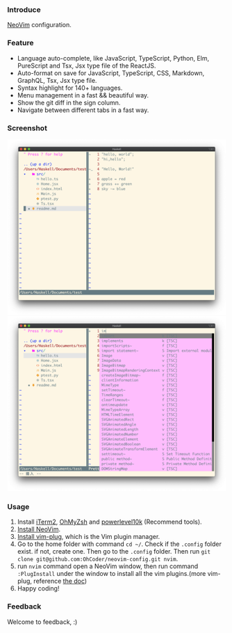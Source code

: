 ### Introduce
[NeoVim](https://neovim.io) configuration.
### Feature
* Language auto-complete, like JavaScript, TypeScript, Python, Elm, PureScript and Tsx, Jsx type file of the ReactJS.
* Auto-format on save for JavaScript, TypeScript, CSS, Markdown, GraphQL, Tsx, Jsx type file.
* Syntax highlight for 140+ languages.
* Menu management in a fast && beautiful way.
* Show the git diff in the sign column.
* Navigate between different tabs in a fast way.

### Screenshot
![menu](./doc/menu.png)
![auto-tip](./doc/auto-tip.png)

### Usage
1. Install [iTerm2](https://www.iterm2.com/downloads.html), [OhMyZsh](https://github.com/ohmyzsh/ohmyzsh#basic-installation) and [powerlevel10k](https://github.com/romkatv/powerlevel10k) (Recommend tools).
2. [Install NeoVim](https://github.com/neovim/neovim/wiki/Installing-Neovim).
3. [Install vim-plug](https://github.com/junegunn/vim-plug#neovim), which is the Vim plugin manager.
4. Go to the home folder with command `cd ~/`. Check if the `.config` folder exist. if not, create one. Then go to the `.config` folder. Then run `git clone git@github.com:OhCoder/neovim-config.git nvim`.
5. run `nvim` command open a NeoVim window, then run command `:PlugInstall` under the window to install all the vim plugins.(more vim-plug, reference [the doc](https://github.com/junegunn/vim-plug#commands))
6. Happy coding!

### Feedback
Welcome to feedback, :)